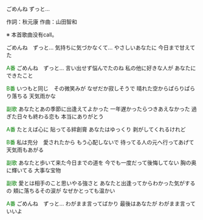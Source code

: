 ごめんね ずっと…

作詞：秋元康
作曲：山田智和

※ 本首歌曲没有call。 

ごめんね　ずっと…
気持ちに気づかなくて…
やさしいあなたに
今日まで甘えてた

<font color=green>A番</font>
ごめんね　ずっと…
言い出せず悩んでたのね
私の他に好きな人が
あなたにできたこと

<font color=green>B番</font>
いつもと同じ　その微笑みが
なぜだか寂しそうで
晴れた空からぱらりぱらり落ちる
天気雨かな

<font color=green>副歌</font>
あなたとあの季節に出逢えてよかった
一年遅かったらつきあえなかった
過ぎた日々も終わる恋も
本当にありがとう

<font color=green>A番</font>
たとえば心に
貼ってる絆創膏
あなたはゆっくり
剥がしてくれるけれど

<font color=green>B番</font>
私は充分　愛されたから
もう心配しないで
待ってる人の元へ行ってあげて
天気雨もあがる

<font color=green>副歌</font>
あなたと歩いて来た今日までの道を
今でも一度だって後悔してない
胸の奥に輝いてる
大事な宝物

<font color=green>副歌</font>
愛とは相手のこと思いやる強さと
あなたと出逢ってからわかった気がするの
頬に落ちるその涙が
なぜかとっても温かい

<font color=green>A番</font>
ごめんね　ずっと…
わがまま言ってばかり
最後はあなたが
わがまま言っていいよ

